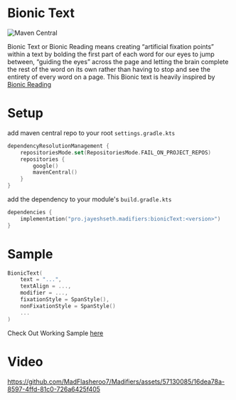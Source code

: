 # Bionic Text
![Maven Central](https://img.shields.io/maven-central/v/pro.jayeshseth.madifiers/bionicText?style=flat-square)

Bionic Text or Bionic Reading means creating “artificial fixation points” within a text by bolding
the first part of each word for our eyes to jump between, “guiding the eyes” across the page and
letting the brain complete the rest of the word on its own rather than having to stop and see the
entirety of every word on a page. This Bionic text is heavily inspired by [Bionic Reading](https://bionic-reading.com/)

# Setup
add maven central repo to your root `settings.gradle.kts`
```kotlin
dependencyResolutionManagement {
    repositoriesMode.set(RepositoriesMode.FAIL_ON_PROJECT_REPOS)
    repositories {
        google()
        mavenCentral()
    }
}
```
add the dependency to your module's `build.gradle.kts`
```kotlin
dependencies {
    implementation("pro.jayeshseth.madifiers:bionicText:<version>")
}
```

# Sample
```kotlin
BionicText(
    text = "...",
    textAlign = ...,
    modifier = ...,
    fixationStyle = SpanStyle(),
    nonFixationStyle = SpanStyle()
    ...
)
```
Check Out Working Sample [here](../../app/src/main/java/pro/jayeshseth/madifiers/ui/screens/BionicText.kt)

# Video
https://github.com/MadFlasheroo7/Madifiers/assets/57130085/16dea78a-8597-4ffd-81c0-726a6425f405

